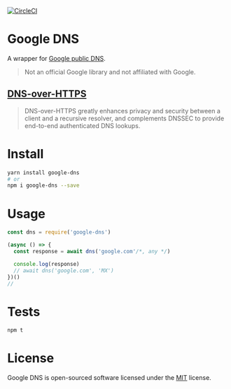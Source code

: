 [![CircleCI](https://circleci.com/gh/eduardostuart/google-dns.svg?style=svg)](https://circleci.com/gh/eduardostuart/google-dns)

# Google DNS

A wrapper for [Google public DNS](https://dns.google.com).

> Not an official Google library and not affiliated with Google.

## [DNS-over-HTTPS](https://developers.google.com/speed/public-dns/docs/dns-over-https)

> DNS-over-HTTPS greatly enhances privacy and security between a client and a recursive resolver,
> and complements DNSSEC to provide end-to-end authenticated DNS lookups.

# Install

```bash
yarn install google-dns
# or
npm i google-dns --save
```

# Usage

```js
const dns = require('google-dns')

(async () => {
  const response = await dns('google.com'/*, any */)

  console.log(response)
  // await dns('google.com', 'MX')
})()
//
```

# Tests

```bash
npm t
```

# License
Google DNS is open-sourced software licensed under the [MIT](./LICENSE) license.
